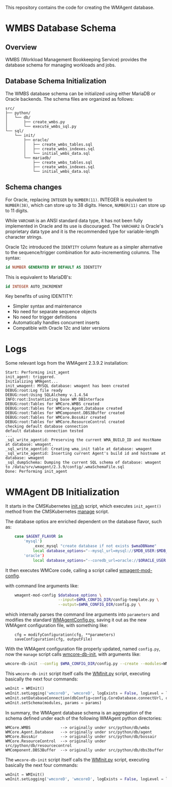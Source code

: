 This repository contains the code for creating the WMAgent database.

# WMBS Database Schema

## Overview
WMBS (Workload Management Bookkeeping Service) provides the database schema for managing workloads and jobs.

## Database Schema Initialization

The WMBS database schema can be initialized using either MariaDB or Oracle backends. The schema files are organized as follows:

```
src/
├── python/
│   └── db/
│       ├── create_wmbs.py
│       └── execute_wmbs_sql.py
└── sql/
    └── init/
        ├── oracle/
        │   ├── create_wmbs_tables.sql
        │   ├── create_wmbs_indexes.sql
        │   └── initial_wmbs_data.sql
        └── mariadb/
            ├── create_wmbs_tables.sql
            ├── create_wmbs_indexes.sql
            └── initial_wmbs_data.sql
```

## Schema changes

For Oracle, replacing `INTEGER` by `NUMBER(11)`. INTEGER is equivalent to `NUMBER(38)`, which can store up to 38 digits. Hence, `NUMBER(11)` can store up to 11 digits.

While `VARCHAR` is an ANSI standard data type, it has not been fully implemented in Oracle and its use is discouraged. The `VARCHAR2` is Oracle's proprietary data type and it is the recommended type for variable-length character strings.

Oracle 12c introduced the `IDENTITY` column feature as a simpler alternative to the sequence/trigger combination for auto-incrementing columns. The syntax:

```sql
id NUMBER GENERATED BY DEFAULT AS IDENTITY
```

This is equivalent to MariaDB's:
```sql
id INTEGER AUTO_INCREMENT
```

Key benefits of using IDENTITY:
- Simpler syntax and maintenance
- No need for separate sequence objects
- No need for trigger definitions
- Automatically handles concurrent inserts
- Compatible with Oracle 12c and later versions

# Logs

Some relevant logs from the WMAgent 2.3.9.2 installation:
```
Start: Performing init_agent
init_agent: triggered.
Initializing WMAgent...
init_wmagent: MYSQL database: wmagent has been created
DEBUG:root:Log file ready
DEBUG:root:Using SQLAlchemy v.1.4.54
INFO:root:Instantiating base WM DBInterface
DEBUG:root:Tables for WMCore.WMBS created
DEBUG:root:Tables for WMCore.Agent.Database created
DEBUG:root:Tables for WMComponent.DBS3Buffer created
DEBUG:root:Tables for WMCore.BossAir created
DEBUG:root:Tables for WMCore.ResourceControl created
checking default database connection
default database connection tested
...
_sql_write_agentid: Preserving the current WMA_BUILD_ID and HostName at database: wmagent.
_sql_write_agentid: Creating wma_init table at database: wmagent
_sql_write_agentid: Inserting current Agent's build id and hostname at database: wmagent
_sql_dumpSchema: Dumping the current SQL schema of database: wmagent to /data/srv/wmagent/2.3.9/config/.wmaSchemaFile.sql
Done: Performing init_agent
```
# WMAgent DB Initialization

It starts in the CMSKubernetes [init.sh](https://github.com/dmwm/CMSKubernetes/blob/master/docker/pypi/wmagent/init.sh#L465) script, which executes `init_agent()` method from the CMSKubernetes [manage](https://github.com/dmwm/CMSKubernetes/blob/master/docker/pypi/wmagent/bin/manage#L112) script.

The database optios are enriched dependent on the database flavor, such as:
```bash
    case $AGENT_FLAVOR in
        'mysql')
            _exec_mysql "create database if not exists $wmaDBName"
            local database_options="--mysql_url=mysql://$MDB_USER:$MDB_PASS@$MDB_HOST/$wmaDBName "
        'oracle')
            local database_options="--coredb_url=oracle://$ORACLE_USER:$ORACLE_PASS@$ORACLE_TNS "
```

It then executes WMCore code, calling a script called [wmagent-mod-config](https://github.com/dmwm/WMCore/blob/master/bin/wmagent-mod-config).

with command line arguments like:
```bash
    wmagent-mod-config $database_options \
                       --input=$WMA_CONFIG_DIR/config-template.py \
                       --output=$WMA_CONFIG_DIR/config.py \
```

which internally parses the command line arguments into `parameters` and modifies the standard [WMAgentConfig.py](https://github.com/dmwm/WMCore/blob/master/etc/WMAgentConfig.py), saving it out as the new WMAgent configuration file, with something like:
```
    cfg = modifyConfiguration(cfg, **parameters)
    saveConfiguration(cfg, outputFile)
```

With the WMAgent configuration file properly updated, named `config.py`, now the `manage` script calls [wmcore-db-init](https://github.com/dmwm/WMCore/blob/master/bin/wmcore-db-init), with arguments like:

```bash
wmcore-db-init --config $WMA_CONFIG_DIR/config.py --create --modules=WMCore.WMBS,WMCore.Agent.Database,WMComponent.DBS3Buffer,WMCore.BossAir,WMCore.ResourceControl;
```

This `wmcore-db-init` script itself calls the [WMInit.py](https://github.com/dmwm/WMCore/blob/master/src/python/WMCore/WMInit.py) script, executing basically the next four commands:
```python
wmInit = WMInit()
wmInit.setLogging('wmcoreD', 'wmcoreD', logExists = False, logLevel = logging.DEBUG)
wmInit.setDatabaseConnection(dbConfig=config.CoreDatabase.connectUrl, dialect=dialect, socketLoc = socket)
wmInit.setSchema(modules, params = params)
```

In summary, the WMAgent database schema is an aggregation of the schema defined under each of the following WMAgent python directories:
```
WMCore.WMBS             --> originally under src/python/db/wmbs
WMCore.Agent.Database   --> originally under src/python/db/agent
WMCore.BossAir          --> originally under src/python/db/bossair
WMCore.ResourceControl  --> originally under src/python/db/resourcecontrol
WMComponent.DBS3Buffer  --> originally under src/python/db/dbs3buffer
```

The `wmcore-db-init` script itself calls the [WMInit.py](https://github.com/dmwm/WMCore/blob/master/src/python/WMCore/WMInit.py) script, executing basically the next four commands:
```python
wmInit = WMInit()
wmInit.setLogging('wmcoreD', 'wmcoreD', logExists = False, logLevel = logging.DEBUG)
```